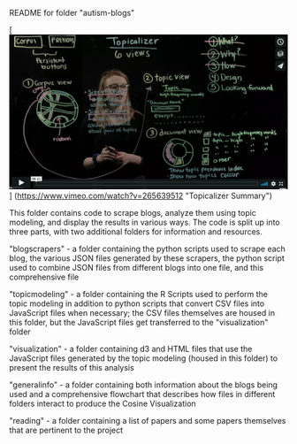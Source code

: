 README for folder "autism-blogs"

[![Topicalizer Summary](https://github.com/ericpsb/Research/raw/RachelTopicalizer/autism-blogs/readme_image.jpg)]
(https://www.vimeo.com/watch?v=265639512 "Topicalizer Summary")



This folder contains code to scrape blogs, analyze
them using topic modeling, and display the results in
various ways. The code is split up into three parts, with
two additional folders for information and resources.

"blogscrapers" - a folder containing the python scripts
used to scrape each blog, the various JSON files generated
by these scrapers, the python script used to combine
JSON files from different blogs into one file, and this
comprehensive file

"topicmodeling" - a folder containing the R Scripts used to
perform the topic modeling in addition to python scripts
that convert CSV files into JavaScript files when necessary;
the CSV files themselves are housed in this folder, but the
JavaScript files get transferred to the "visualization"
folder

"visualization" - a folder containing d3 and HTML files that
use the JavaScript files generated by the topic modeling
(housed in this folder) to present the results of this
analysis

"generalinfo" - a folder containing both information about
the blogs being used and a comprehensive flowchart that
describes how files in different folders interact to
produce the Cosine Visualization

"reading" - a folder containing a list of papers and some
papers themselves that are pertinent to the project